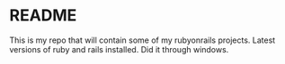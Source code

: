 # README

This is my repo that will contain some of my rubyonrails projects. Latest versions of ruby and rails installed.
Did it through windows.